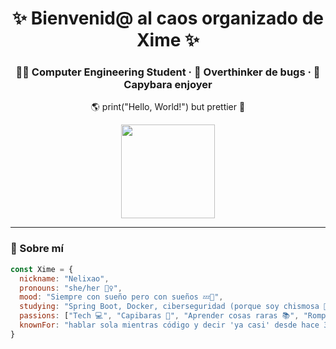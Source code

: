 <h1 align="center">✨ Bienvenid@ al caos organizado de Xime ✨</h1>
<h3 align="center">👩‍💻 Computer Engineering Student · 🤯 Overthinker de bugs · 🦫 Capybara enjoyer</h3>

<p align="center">🌎 print("Hello, World!") but prettier 💅</p>

<div align="center">
  <img src="https://media.giphy.com/media/YTbZzCkRQCEJa/giphy.gif" width="150px"/>
</div>

---

### 👀 Sobre mí
```js
const Xime = {
  nickname: "Nelixao",
  pronouns: "she/her 💁‍♀️",
  mood: "Siempre con sueño pero con sueños 💤🌟",
  studying: "Spring Boot, Docker, ciberseguridad (porque soy chismosa 🕵️‍♀️)",
  passions: ["Tech 💻", "Capibaras 🦫", "Aprender cosas raras 📚", "Romper estereotipos 🎭"],
  knownFor: "hablar sola mientras código y decir 'ya casi' desde hace 3 horas."
}
